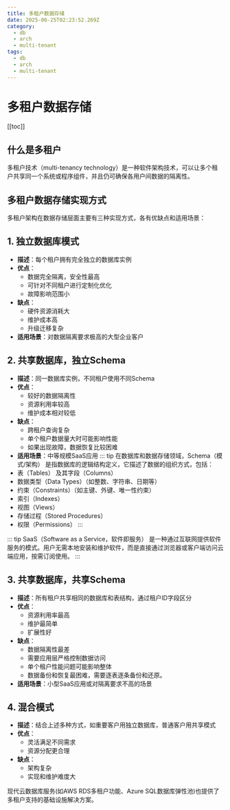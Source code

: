 ```yaml
---
title: 多租户数据存储
date: 2025-06-25T02:23:52.269Z
category:
  - db
  - arch
  - multi-tenant
tags:
  - db
  - arch
  - multi-tenant
---
```


# 多租户数据存储
[[toc]]

## 什么是多租户

多租户技术（multi-tenancy technology）是一种软件架构技术，可以让多个租户共享同一个系统或程序组件，并且仍可确保各用户间数据的隔离性。

## 多租户数据存储实现方式

多租户架构在数据存储层面主要有三种实现方式，各有优缺点和适用场景：

## 1. 独立数据库模式
- **描述**：每个租户拥有完全独立的数据库实例
- **优点**：
  - 数据完全隔离，安全性最高
  - 可针对不同租户进行定制化优化
  - 故障影响范围小
- **缺点**：
  - 硬件资源消耗大
  - 维护成本高
  - 升级迁移复杂
- **适用场景**：对数据隔离要求极高的大型企业客户

## 2. 共享数据库，独立Schema
- **描述**：同一数据库实例，不同租户使用不同Schema
- **优点**：
  - 较好的数据隔离性
  - 资源利用率较高
  - 维护成本相对较低
- **缺点**：
  - 跨租户查询复杂
  - 单个租户数据量大时可能影响性能
  - 如果出现故障，数据恢复比较困难
- **适用场景**：中等规模SaaS应用
::: tip
在数据库和数据存储领域，Schema（模式/架构） 是指数据库的逻辑结构定义，它描述了数据的组织方式，包括：
- 表（Tables） 及其字段（Columns）
- 数据类型（Data Types）（如整数、字符串、日期等）
- 约束（Constraints）（如主键、外键、唯一性约束）
- 索引（Indexes）
- 视图（Views） 
- 存储过程（Stored Procedures）
- 权限（Permissions）
:::
  
::: tip
SaaS（Software as a Service，软件即服务） 是一种通过互联网提供软件服务的模式。用户无需本地安装和维护软件，而是直接通过浏览器或客户端访问云端应用，按需订阅使用。
:::

## 3. 共享数据库，共享Schema
- **描述**：所有租户共享相同的数据库和表结构，通过租户ID字段区分
- **优点**：
  - 资源利用率最高
  - 维护最简单
  - 扩展性好
- **缺点**：
  - 数据隔离性最差
  - 需要应用层严格控制数据访问
  - 单个租户性能问题可能影响整体
  - 数据备份和恢复最困难，需要逐表逐条备份和还原。
- **适用场景**：小型SaaS应用或对隔离要求不高的场景

## 4. 混合模式
- **描述**：结合上述多种方式，如重要客户用独立数据库，普通客户用共享模式
- **优点**：
  - 灵活满足不同需求
  - 资源分配更合理
- **缺点**：
  - 架构复杂
  - 实现和维护难度大
  
现代云数据库服务(如AWS RDS多租户功能、Azure SQL数据库弹性池)也提供了多租户支持的基础设施解决方案。
